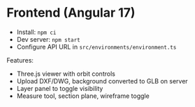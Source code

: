 # Frontend (Angular 17)

- Install: `npm ci`
- Dev server: `npm start`
- Configure API URL in `src/environments/environment.ts`

Features:
- Three.js viewer with orbit controls
- Upload DXF/DWG, background converted to GLB on server
- Layer panel to toggle visibility
- Measure tool, section plane, wireframe toggle